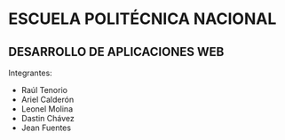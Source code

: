 # ESCUELA POLITÉCNICA NACIONAL
## DESARROLLO DE APLICACIONES WEB
Integrantes:
- Raúl Tenorio
- Ariel Calderón
- Leonel Molina
- Dastin Chávez
- Jean Fuentes
